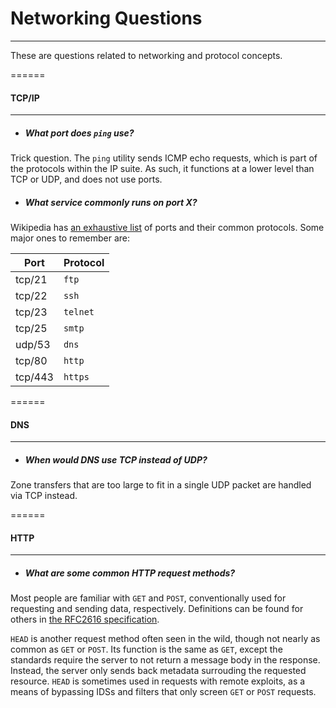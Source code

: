 # Networking Questions
------
These are questions related to networking and protocol concepts. 


======
#### TCP/IP
------

+ ##### What port does `ping` use?
Trick question. The `ping` utility sends ICMP echo requests, which is part of the protocols within the IP 
suite. As such, it functions at a lower level than TCP or UDP, and does not use ports. 

+ ##### What service commonly runs on port X?
Wikipedia has [an exhaustive list](https://en.wikipedia.org/wiki/List_of_TCP_and_UDP_port_numbers) of 
ports and their common protocols. Some major ones to remember are:

   Port | Protocol
   --- | --- 
   tcp/21   | `ftp` 
   tcp/22   | `ssh` 
   tcp/23   | `telnet` 
   tcp/25   | `smtp`
   udp/53   | `dns`
   tcp/80   | `http`
   tcp/443  | `https`


======
#### DNS
------

+ ##### When would DNS use TCP instead of UDP?
Zone transfers that are too large to fit in a single UDP packet are handled via TCP instead.


======
#### HTTP
------

+ ##### What are some common HTTP request methods?
Most people are familiar with `GET` and `POST`, conventionally used for requesting and sending data, 
respectively. Definitions can be found for others in [the RFC2616 
specification](https://www.w3.org/Protocols/rfc2616/rfc2616-sec9.html).

   `HEAD` is another request method often seen in the wild, though not nearly as common as `GET` or `POST`. 
Its function is the same as `GET`, except the standards require the server to not return a message body in 
the response. Instead, the server only sends back metadata surrouding the requested resource. `HEAD` is sometimes 
used in requests with remote exploits, as a means of bypassing IDSs and filters that only screen `GET` or 
`POST` requests.

